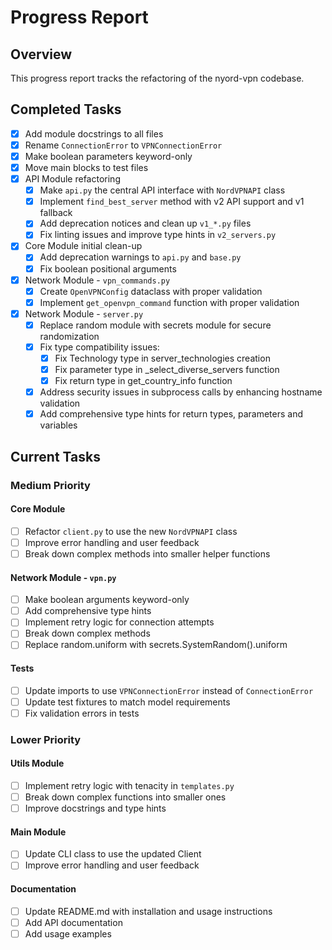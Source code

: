 # Progress Report

## Overview
This progress report tracks the refactoring of the nyord-vpn codebase.

## Completed Tasks

- [x] Add module docstrings to all files
- [x] Rename `ConnectionError` to `VPNConnectionError`
- [x] Make boolean parameters keyword-only
- [x] Move main blocks to test files
- [x] API Module refactoring
  - [x] Make `api.py` the central API interface with `NordVPNAPI` class
  - [x] Implement `find_best_server` method with v2 API support and v1 fallback
  - [x] Add deprecation notices and clean up `v1_*.py` files
  - [x] Fix linting issues and improve type hints in `v2_servers.py`
- [x] Core Module initial clean-up
  - [x] Add deprecation warnings to `api.py` and `base.py`
  - [x] Fix boolean positional arguments
- [x] Network Module - `vpn_commands.py`
  - [x] Create `OpenVPNConfig` dataclass with proper validation
  - [x] Implement `get_openvpn_command` function with proper validation
- [x] Network Module - `server.py`
  - [x] Replace random module with secrets module for secure randomization
  - [x] Fix type compatibility issues:
    - [x] Fix Technology type in server_technologies creation
    - [x] Fix parameter type in _select_diverse_servers function 
    - [x] Fix return type in get_country_info function
  - [x] Address security issues in subprocess calls by enhancing hostname validation
  - [x] Add comprehensive type hints for return types, parameters and variables

## Current Tasks

### Medium Priority

#### Core Module
- [ ] Refactor `client.py` to use the new `NordVPNAPI` class
- [ ] Improve error handling and user feedback
- [ ] Break down complex methods into smaller helper functions

#### Network Module - `vpn.py`
- [ ] Make boolean arguments keyword-only
- [ ] Add comprehensive type hints
- [ ] Implement retry logic for connection attempts
- [ ] Break down complex methods
- [ ] Replace random.uniform with secrets.SystemRandom().uniform

#### Tests
- [ ] Update imports to use `VPNConnectionError` instead of `ConnectionError`
- [ ] Update test fixtures to match model requirements
- [ ] Fix validation errors in tests

### Lower Priority

#### Utils Module
- [ ] Implement retry logic with tenacity in `templates.py`
- [ ] Break down complex functions into smaller ones
- [ ] Improve docstrings and type hints

#### Main Module
- [ ] Update CLI class to use the updated Client
- [ ] Improve error handling and user feedback

#### Documentation
- [ ] Update README.md with installation and usage instructions
- [ ] Add API documentation
- [ ] Add usage examples